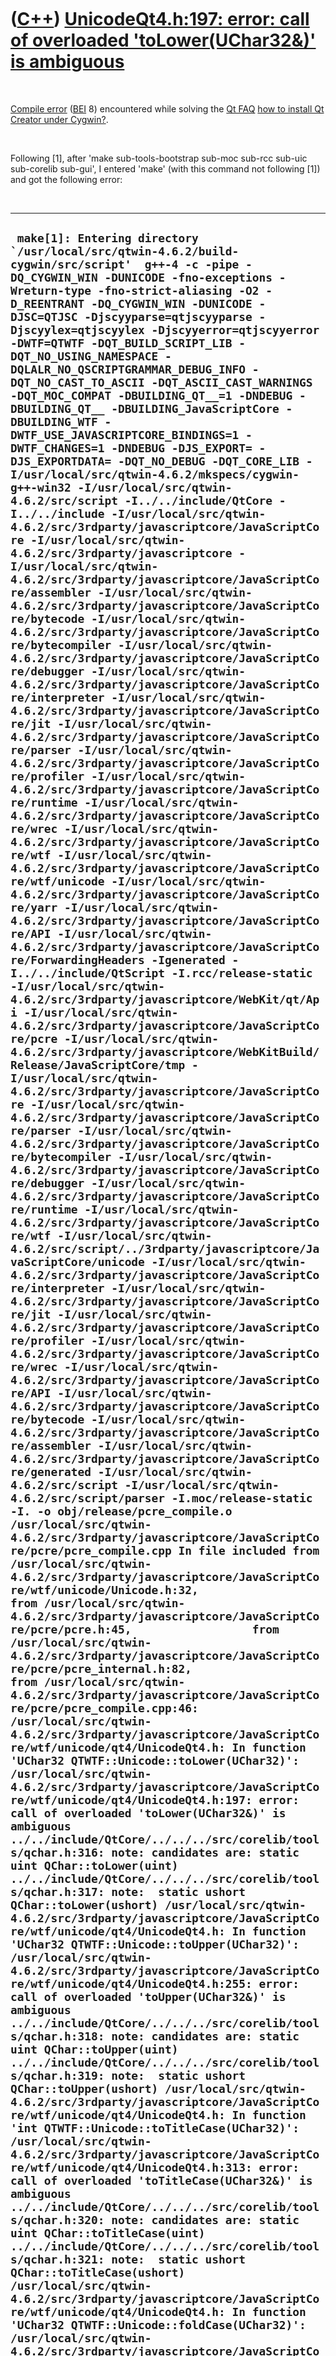 



 

 

 

 

 

([C++](Cpp.htm)) [UnicodeQt4.h:197: error: call of overloaded 'toLower(UChar32&)' is ambiguous](CppCompileErrorUnicodeQt4H197Error.htm)
=======================================================================================================================================

 

[Compile error](CppCompileError.htm) ([BEI](CppBei.htm) 8) encountered
while solving the [Qt FAQ](CppQtFaq.htm) [how to install Qt Creator
under Cygwin?](CppQtCreatorInstallCygwin.htm).

 

Following \[1\], after 'make sub-tools-bootstrap sub-moc sub-rcc sub-uic
sub-corelib sub-gui', I entered 'make' (with this command not following
\[1\]) and got the following error:

 

  ------------------------------------------------------------------------------------------------------------------------------------------------------------------------------------------------------------------------------------------------------------------------------------------------------------------------------------------------------------------------------------------------------------------------------------------------------------------------------------------------------------------------------------------------------------------------------------------------------------------------------------------------------------------------------------------------------------------------------------------------------------------------------------------------------------------------------------------------------------------------------------------------------------------------------------------------------------------------------------------------------------------------------------------------------------------------------------------------------------------------------------------------------------------------------------------------------------------------------------------------------------------------------------------------------------------------------------------------------------------------------------------------------------------------------------------------------------------------------------------------------------------------------------------------------------------------------------------------------------------------------------------------------------------------------------------------------------------------------------------------------------------------------------------------------------------------------------------------------------------------------------------------------------------------------------------------------------------------------------------------------------------------------------------------------------------------------------------------------------------------------------------------------------------------------------------------------------------------------------------------------------------------------------------------------------------------------------------------------------------------------------------------------------------------------------------------------------------------------------------------------------------------------------------------------------------------------------------------------------------------------------------------------------------------------------------------------------------------------------------------------------------------------------------------------------------------------------------------------------------------------------------------------------------------------------------------------------------------------------------------------------------------------------------------------------------------------------------------------------------------------------------------------------------------------------------------------------------------------------------------------------------------------------------------------------------------------------------------------------------------------------------------------------------------------------------------------------------------------------------------------------------------------------------------------------------------------------------------------------------------------------------------------------------------------------------------------------------------------------------------------------------------------------------------------------------------------------------------------------------------------------------------------------------------------------------------------------------------------------------------------------------------------------------------------------------------------------------------------------------------------------------------------------------------------------------------------------------------------------------------------------------------------------------------------------------------------------------------------------------------------------------------------------------------------------------------------------------------------------------------------------------------------------------------------------------------------------------------------------------------------------------------------------------------------------------------------------------------------------------------------------------------------------------------------------------------------------------------------------------------------------------------------------------------------------------------------------------------------------------------------------------------------------------------------------------------------------------------------------------------------------------------------------------------------------------------------------------------------------------------------------------------------------------------------------------------------------------------------------------------------------------------------------------------------------------------------------------------------------------------------------------------------------------------------------------------------------------------------------------------------------------------------------------------------------------------------------------------------------------------------------------------------------------------------------------------------------------------------------------------------------------------------------------------------------------------------------------------------------------------------------------------------------------------------------------------------------------------------------------------------------------------------------------------------------------------------------------------------------------------------------------------------------------------------------------------------------------------------------------------------------------------------------------------------------------------------------------------------------------------------------------------------------------------------------------------------------------------------------------------------------------------------------------------------------------------------------------------------------------------------------------------------------------------------------------------------------------------------------------------------------------------------------------------------------------------------------------------------------------------------------------------------------------------------------------------------------------------------------------------------------------------------------------------------------------------------------------------------------------------------------------------------------------------------------------------------------------------------------------------------------------------------------------------------------------------------------------------------------------------------------------------------------------------------------------------------------------------------------------------------------------------------------------------------------------------------------------------------------------------------------------------------------------------------------------------------------------------------------------------------------------------------------------------------------------------------------------------------------------------------------------------------------------------------------------------------------------------------------------------------------------------------------------------------------------------------------------------------------------------------------------------------------------------------------------------------------------------------------------------------------------------------------------------------------------------------------------------------------------------------------------------------------------------------------------------------------------------------------------------------------------------------------------------------------------------------------------------------------------------------------------------------------------------------------------------------------------------------------------------------------------------------------------------------------------------------------------------------------------------------------------------------------------------------------------------------------------------------------------------------------------------------------------------------------------------------------------------------------------------------------------------------------------------------------------------------------------------------------------------------------------------------------------------------------------------------------------------------------------------------------------------------------------------------------------------------------------------------------------------------------------------------------------------------------------------------------------------------------------------------------------------------------------------------------------------------------------------------------------------------------------------------------------------------------------------------------------------------------------------------------------------------------------------------------------------------------------------------------------------------------------------------------------------------------------------------------------------------------------------------------------------------------------------------------------------------------------------------------------------------------------------------------------------------------------------------------------------------------------------------------------------------------------------------------------------------------------------------------------------------------------------------------------------------------------------------------------------------------------------------------------------------------------------------------------------------------------------------------------------------------------------------------------------------------------------------------------------------------------------------------------------------------------------------------------------------------------------------------------------------------------------------------------------------------------------------------------------------------------------------------------------------------------------------------------------------------------------------------------------------------------------------------------------------------------------------------------------------------------------------------------------------------------------------------------------------------------------------------------------------------------------------------------------------------------------------------------------------------------------------
  ``  make[1]: Entering directory `/usr/local/src/qtwin-4.6.2/build-cygwin/src/script'  g++-4 -c -pipe -DQ_CYGWIN_WIN -DUNICODE -fno-exceptions -Wreturn-type -fno-strict-aliasing -O2 -D_REENTRANT -DQ_CYGWIN_WIN -DUNICODE -DJSC=QTJSC -Djscyyparse=qtjscyyparse -Djscyylex=qtjscyylex -Djscyyerror=qtjscyyerror -DWTF=QTWTF -DQT_BUILD_SCRIPT_LIB -DQT_NO_USING_NAMESPACE -DQLALR_NO_QSCRIPTGRAMMAR_DEBUG_INFO -DQT_NO_CAST_TO_ASCII -DQT_ASCII_CAST_WARNINGS -DQT_MOC_COMPAT -DBUILDING_QT__=1 -DNDEBUG -DBUILDING_QT__ -DBUILDING_JavaScriptCore -DBUILDING_WTF -DWTF_USE_JAVASCRIPTCORE_BINDINGS=1 -DWTF_CHANGES=1 -DNDEBUG -DJS_EXPORT= -DJS_EXPORTDATA= -DQT_NO_DEBUG -DQT_CORE_LIB -I/usr/local/src/qtwin-4.6.2/mkspecs/cygwin-g++-win32 -I/usr/local/src/qtwin-4.6.2/src/script -I../../include/QtCore -I../../include -I/usr/local/src/qtwin-4.6.2/src/3rdparty/javascriptcore/JavaScriptCore -I/usr/local/src/qtwin-4.6.2/src/3rdparty/javascriptcore -I/usr/local/src/qtwin-4.6.2/src/3rdparty/javascriptcore/JavaScriptCore/assembler -I/usr/local/src/qtwin-4.6.2/src/3rdparty/javascriptcore/JavaScriptCore/bytecode -I/usr/local/src/qtwin-4.6.2/src/3rdparty/javascriptcore/JavaScriptCore/bytecompiler -I/usr/local/src/qtwin-4.6.2/src/3rdparty/javascriptcore/JavaScriptCore/debugger -I/usr/local/src/qtwin-4.6.2/src/3rdparty/javascriptcore/JavaScriptCore/interpreter -I/usr/local/src/qtwin-4.6.2/src/3rdparty/javascriptcore/JavaScriptCore/jit -I/usr/local/src/qtwin-4.6.2/src/3rdparty/javascriptcore/JavaScriptCore/parser -I/usr/local/src/qtwin-4.6.2/src/3rdparty/javascriptcore/JavaScriptCore/profiler -I/usr/local/src/qtwin-4.6.2/src/3rdparty/javascriptcore/JavaScriptCore/runtime -I/usr/local/src/qtwin-4.6.2/src/3rdparty/javascriptcore/JavaScriptCore/wrec -I/usr/local/src/qtwin-4.6.2/src/3rdparty/javascriptcore/JavaScriptCore/wtf -I/usr/local/src/qtwin-4.6.2/src/3rdparty/javascriptcore/JavaScriptCore/wtf/unicode -I/usr/local/src/qtwin-4.6.2/src/3rdparty/javascriptcore/JavaScriptCore/yarr -I/usr/local/src/qtwin-4.6.2/src/3rdparty/javascriptcore/JavaScriptCore/API -I/usr/local/src/qtwin-4.6.2/src/3rdparty/javascriptcore/JavaScriptCore/ForwardingHeaders -Igenerated -I../../include/QtScript -I.rcc/release-static -I/usr/local/src/qtwin-4.6.2/src/3rdparty/javascriptcore/WebKit/qt/Api -I/usr/local/src/qtwin-4.6.2/src/3rdparty/javascriptcore/JavaScriptCore/pcre -I/usr/local/src/qtwin-4.6.2/src/3rdparty/javascriptcore/WebKitBuild/Release/JavaScriptCore/tmp -I/usr/local/src/qtwin-4.6.2/src/3rdparty/javascriptcore/JavaScriptCore -I/usr/local/src/qtwin-4.6.2/src/3rdparty/javascriptcore/JavaScriptCore/parser -I/usr/local/src/qtwin-4.6.2/src/3rdparty/javascriptcore/JavaScriptCore/bytecompiler -I/usr/local/src/qtwin-4.6.2/src/3rdparty/javascriptcore/JavaScriptCore/debugger -I/usr/local/src/qtwin-4.6.2/src/3rdparty/javascriptcore/JavaScriptCore/runtime -I/usr/local/src/qtwin-4.6.2/src/3rdparty/javascriptcore/JavaScriptCore/wtf -I/usr/local/src/qtwin-4.6.2/src/script/../3rdparty/javascriptcore/JavaScriptCore/unicode -I/usr/local/src/qtwin-4.6.2/src/3rdparty/javascriptcore/JavaScriptCore/interpreter -I/usr/local/src/qtwin-4.6.2/src/3rdparty/javascriptcore/JavaScriptCore/jit -I/usr/local/src/qtwin-4.6.2/src/3rdparty/javascriptcore/JavaScriptCore/profiler -I/usr/local/src/qtwin-4.6.2/src/3rdparty/javascriptcore/JavaScriptCore/wrec -I/usr/local/src/qtwin-4.6.2/src/3rdparty/javascriptcore/JavaScriptCore/API -I/usr/local/src/qtwin-4.6.2/src/3rdparty/javascriptcore/JavaScriptCore/bytecode -I/usr/local/src/qtwin-4.6.2/src/3rdparty/javascriptcore/JavaScriptCore/assembler -I/usr/local/src/qtwin-4.6.2/src/3rdparty/javascriptcore/JavaScriptCore/generated -I/usr/local/src/qtwin-4.6.2/src/script -I/usr/local/src/qtwin-4.6.2/src/script/parser -I.moc/release-static -I. -o obj/release/pcre_compile.o /usr/local/src/qtwin-4.6.2/src/3rdparty/javascriptcore/JavaScriptCore/pcre/pcre_compile.cpp In file included from /usr/local/src/qtwin-4.6.2/src/3rdparty/javascriptcore/JavaScriptCore/wtf/unicode/Unicode.h:32,                  from /usr/local/src/qtwin-4.6.2/src/3rdparty/javascriptcore/JavaScriptCore/pcre/pcre.h:45,                  from /usr/local/src/qtwin-4.6.2/src/3rdparty/javascriptcore/JavaScriptCore/pcre/pcre_internal.h:82,                  from /usr/local/src/qtwin-4.6.2/src/3rdparty/javascriptcore/JavaScriptCore/pcre/pcre_compile.cpp:46: /usr/local/src/qtwin-4.6.2/src/3rdparty/javascriptcore/JavaScriptCore/wtf/unicode/qt4/UnicodeQt4.h: In function 'UChar32 QTWTF::Unicode::toLower(UChar32)': /usr/local/src/qtwin-4.6.2/src/3rdparty/javascriptcore/JavaScriptCore/wtf/unicode/qt4/UnicodeQt4.h:197: error: call of overloaded 'toLower(UChar32&)' is ambiguous ../../include/QtCore/../../../src/corelib/tools/qchar.h:316: note: candidates are: static uint QChar::toLower(uint) ../../include/QtCore/../../../src/corelib/tools/qchar.h:317: note:  static ushort QChar::toLower(ushort) /usr/local/src/qtwin-4.6.2/src/3rdparty/javascriptcore/JavaScriptCore/wtf/unicode/qt4/UnicodeQt4.h: In function 'UChar32 QTWTF::Unicode::toUpper(UChar32)': /usr/local/src/qtwin-4.6.2/src/3rdparty/javascriptcore/JavaScriptCore/wtf/unicode/qt4/UnicodeQt4.h:255: error: call of overloaded 'toUpper(UChar32&)' is ambiguous ../../include/QtCore/../../../src/corelib/tools/qchar.h:318: note: candidates are: static uint QChar::toUpper(uint) ../../include/QtCore/../../../src/corelib/tools/qchar.h:319: note:  static ushort QChar::toUpper(ushort) /usr/local/src/qtwin-4.6.2/src/3rdparty/javascriptcore/JavaScriptCore/wtf/unicode/qt4/UnicodeQt4.h: In function 'int QTWTF::Unicode::toTitleCase(UChar32)': /usr/local/src/qtwin-4.6.2/src/3rdparty/javascriptcore/JavaScriptCore/wtf/unicode/qt4/UnicodeQt4.h:313: error: call of overloaded 'toTitleCase(UChar32&)' is ambiguous ../../include/QtCore/../../../src/corelib/tools/qchar.h:320: note: candidates are: static uint QChar::toTitleCase(uint) ../../include/QtCore/../../../src/corelib/tools/qchar.h:321: note:  static ushort QChar::toTitleCase(ushort) /usr/local/src/qtwin-4.6.2/src/3rdparty/javascriptcore/JavaScriptCore/wtf/unicode/qt4/UnicodeQt4.h: In function 'UChar32 QTWTF::Unicode::foldCase(UChar32)': /usr/local/src/qtwin-4.6.2/src/3rdparty/javascriptcore/JavaScriptCore/wtf/unicode/qt4/UnicodeQt4.h:318: error: call of overloaded 'toCaseFolded(UChar32&)' is ambiguous ../../include/QtCore/../../../src/corelib/tools/qchar.h:322: note: candidates are: static uint QChar::toCaseFolded(uint) ../../include/QtCore/../../../src/corelib/tools/qchar.h:323: note:  static ushort QChar::toCaseFolded(ushort) /usr/local/src/qtwin-4.6.2/src/3rdparty/javascriptcore/JavaScriptCore/wtf/unicode/qt4/UnicodeQt4.h: In function 'bool QTWTF::Unicode::isPrintableChar(UChar32)': /usr/local/src/qtwin-4.6.2/src/3rdparty/javascriptcore/JavaScriptCore/wtf/unicode/qt4/UnicodeQt4.h:343: error: call of overloaded 'category(UChar32&)' is ambiguous ../../include/QtCore/../../../src/corelib/tools/qchar.h:301: note: candidates are: static QChar::Category QChar::category(uint) ../../include/QtCore/../../../src/corelib/tools/qchar.h:302: note:  static QChar::Category QChar::category(ushort) /usr/local/src/qtwin-4.6.2/src/3rdparty/javascriptcore/JavaScriptCore/wtf/unicode/qt4/UnicodeQt4.h: In function 'bool QTWTF::Unicode::isSeparatorSpace(UChar32)': /usr/local/src/qtwin-4.6.2/src/3rdparty/javascriptcore/JavaScriptCore/wtf/unicode/qt4/UnicodeQt4.h:348: error: call of overloaded 'category(UChar32&)' is ambiguous ../../include/QtCore/../../../src/corelib/tools/qchar.h:301: note: candidates are: static QChar::Category QChar::category(uint) ../../include/QtCore/../../../src/corelib/tools/qchar.h:302: note:  static QChar::Category QChar::category(ushort) /usr/local/src/qtwin-4.6.2/src/3rdparty/javascriptcore/JavaScriptCore/wtf/unicode/qt4/UnicodeQt4.h: In function 'bool QTWTF::Unicode::isPunct(UChar32)': /usr/local/src/qtwin-4.6.2/src/3rdparty/javascriptcore/JavaScriptCore/wtf/unicode/qt4/UnicodeQt4.h:360: error: call of overloaded 'category(UChar32&)' is ambiguous ../../include/QtCore/../../../src/corelib/tools/qchar.h:301: note: candidates are: static QChar::Category QChar::category(uint) ../../include/QtCore/../../../src/corelib/tools/qchar.h:302: note:  static QChar::Category QChar::category(ushort) /usr/local/src/qtwin-4.6.2/src/3rdparty/javascriptcore/JavaScriptCore/wtf/unicode/qt4/UnicodeQt4.h: In function 'bool QTWTF::Unicode::isLower(UChar32)': /usr/local/src/qtwin-4.6.2/src/3rdparty/javascriptcore/JavaScriptCore/wtf/unicode/qt4/UnicodeQt4.h:365: error: call of overloaded 'category(UChar32&)' is ambiguous ../../include/QtCore/../../../src/corelib/tools/qchar.h:301: note: candidates are: static QChar::Category QChar::category(uint) ../../include/QtCore/../../../src/corelib/tools/qchar.h:302: note:  static QChar::Category QChar::category(ushort) /usr/local/src/qtwin-4.6.2/src/3rdparty/javascriptcore/JavaScriptCore/wtf/unicode/qt4/UnicodeQt4.h: In function 'UChar32 QTWTF::Unicode::mirroredChar(UChar32)': /usr/local/src/qtwin-4.6.2/src/3rdparty/javascriptcore/JavaScriptCore/wtf/unicode/qt4/UnicodeQt4.h:376: error: call of overloaded 'mirroredChar(UChar32&)' is ambiguous ../../include/QtCore/../../../src/corelib/tools/qchar.h:310: note: candidates are: static uint QChar::mirroredChar(uint) ../../include/QtCore/../../../src/corelib/tools/qchar.h:311: note:  static ushort QChar::mirroredChar(ushort) /usr/local/src/qtwin-4.6.2/src/3rdparty/javascriptcore/JavaScriptCore/wtf/unicode/qt4/UnicodeQt4.h: In function 'uint8_t QTWTF::Unicode::combiningClass(UChar32)': /usr/local/src/qtwin-4.6.2/src/3rdparty/javascriptcore/JavaScriptCore/wtf/unicode/qt4/UnicodeQt4.h:381: error: call of overloaded 'combiningClass(UChar32&)' is ambiguous ../../include/QtCore/../../../src/corelib/tools/qchar.h:307: note: candidates are: static unsigned char QChar::combiningClass(uint) ../../include/QtCore/../../../src/corelib/tools/qchar.h:308: note:  static unsigned char QChar::combiningClass(ushort) /usr/local/src/qtwin-4.6.2/src/3rdparty/javascriptcore/JavaScriptCore/wtf/unicode/qt4/UnicodeQt4.h: In function 'QTWTF::Unicode::Direction QTWTF::Unicode::direction(UChar32)': /usr/local/src/qtwin-4.6.2/src/3rdparty/javascriptcore/JavaScriptCore/wtf/unicode/qt4/UnicodeQt4.h:403: error: call of overloaded 'direction(UChar32&)' is ambiguous ../../include/QtCore/../../../src/corelib/tools/qchar.h:303: note: candidates are: static QChar::Direction QChar::direction(uint) ../../include/QtCore/../../../src/corelib/tools/qchar.h:304: note:  static QChar::Direction QChar::direction(ushort) /usr/local/src/qtwin-4.6.2/src/3rdparty/javascriptcore/JavaScriptCore/wtf/unicode/qt4/UnicodeQt4.h: In function 'QTWTF::Unicode::CharCategory QTWTF::Unicode::category(UChar32)': /usr/local/src/qtwin-4.6.2/src/3rdparty/javascriptcore/JavaScriptCore/wtf/unicode/qt4/UnicodeQt4.h:408: error: call of overloaded 'category(UChar32&)' is ambiguous ../../include/QtCore/../../../src/corelib/tools/qchar.h:301: note: candidates are: static QChar::Category QChar::category(uint) ../../include/QtCore/../../../src/corelib/tools/qchar.h:302: note:  static QChar::Category QChar::category(ushort) make[1]: *** [obj/release/pcre_compile.o] Error 1 make[1]: Leaving directory `/usr/local/src/qtwin-4.6.2/build-cygwin/src/script' make: *** [sub-script-make_default-ordered] Error 2 ``
  ------------------------------------------------------------------------------------------------------------------------------------------------------------------------------------------------------------------------------------------------------------------------------------------------------------------------------------------------------------------------------------------------------------------------------------------------------------------------------------------------------------------------------------------------------------------------------------------------------------------------------------------------------------------------------------------------------------------------------------------------------------------------------------------------------------------------------------------------------------------------------------------------------------------------------------------------------------------------------------------------------------------------------------------------------------------------------------------------------------------------------------------------------------------------------------------------------------------------------------------------------------------------------------------------------------------------------------------------------------------------------------------------------------------------------------------------------------------------------------------------------------------------------------------------------------------------------------------------------------------------------------------------------------------------------------------------------------------------------------------------------------------------------------------------------------------------------------------------------------------------------------------------------------------------------------------------------------------------------------------------------------------------------------------------------------------------------------------------------------------------------------------------------------------------------------------------------------------------------------------------------------------------------------------------------------------------------------------------------------------------------------------------------------------------------------------------------------------------------------------------------------------------------------------------------------------------------------------------------------------------------------------------------------------------------------------------------------------------------------------------------------------------------------------------------------------------------------------------------------------------------------------------------------------------------------------------------------------------------------------------------------------------------------------------------------------------------------------------------------------------------------------------------------------------------------------------------------------------------------------------------------------------------------------------------------------------------------------------------------------------------------------------------------------------------------------------------------------------------------------------------------------------------------------------------------------------------------------------------------------------------------------------------------------------------------------------------------------------------------------------------------------------------------------------------------------------------------------------------------------------------------------------------------------------------------------------------------------------------------------------------------------------------------------------------------------------------------------------------------------------------------------------------------------------------------------------------------------------------------------------------------------------------------------------------------------------------------------------------------------------------------------------------------------------------------------------------------------------------------------------------------------------------------------------------------------------------------------------------------------------------------------------------------------------------------------------------------------------------------------------------------------------------------------------------------------------------------------------------------------------------------------------------------------------------------------------------------------------------------------------------------------------------------------------------------------------------------------------------------------------------------------------------------------------------------------------------------------------------------------------------------------------------------------------------------------------------------------------------------------------------------------------------------------------------------------------------------------------------------------------------------------------------------------------------------------------------------------------------------------------------------------------------------------------------------------------------------------------------------------------------------------------------------------------------------------------------------------------------------------------------------------------------------------------------------------------------------------------------------------------------------------------------------------------------------------------------------------------------------------------------------------------------------------------------------------------------------------------------------------------------------------------------------------------------------------------------------------------------------------------------------------------------------------------------------------------------------------------------------------------------------------------------------------------------------------------------------------------------------------------------------------------------------------------------------------------------------------------------------------------------------------------------------------------------------------------------------------------------------------------------------------------------------------------------------------------------------------------------------------------------------------------------------------------------------------------------------------------------------------------------------------------------------------------------------------------------------------------------------------------------------------------------------------------------------------------------------------------------------------------------------------------------------------------------------------------------------------------------------------------------------------------------------------------------------------------------------------------------------------------------------------------------------------------------------------------------------------------------------------------------------------------------------------------------------------------------------------------------------------------------------------------------------------------------------------------------------------------------------------------------------------------------------------------------------------------------------------------------------------------------------------------------------------------------------------------------------------------------------------------------------------------------------------------------------------------------------------------------------------------------------------------------------------------------------------------------------------------------------------------------------------------------------------------------------------------------------------------------------------------------------------------------------------------------------------------------------------------------------------------------------------------------------------------------------------------------------------------------------------------------------------------------------------------------------------------------------------------------------------------------------------------------------------------------------------------------------------------------------------------------------------------------------------------------------------------------------------------------------------------------------------------------------------------------------------------------------------------------------------------------------------------------------------------------------------------------------------------------------------------------------------------------------------------------------------------------------------------------------------------------------------------------------------------------------------------------------------------------------------------------------------------------------------------------------------------------------------------------------------------------------------------------------------------------------------------------------------------------------------------------------------------------------------------------------------------------------------------------------------------------------------------------------------------------------------------------------------------------------------------------------------------------------------------------------------------------------------------------------------------------------------------------------------------------------------------------------------------------------------------------------------------------------------------------------------------------------------------------------------------------------------------------------------------------------------------------------------------------------------------------------------------------------------------------------------------------------------------------------------------------------------------------------------------------------------------------------------------------------------------------------------------------------------------------------------------------------------------------------------------------------------------------------------------------------------------------------------------------------------------------------------------------------------------------------------------------------------------------------------------------------------------------------------------------------------------------------------------------------------------------------------------------------------------------------------------------------------------------------------------------------------------------------------------------------------------------------------------------------------------------

 

 

 

 

 

Solution
--------

 

Unknown. You can avoid this error by strictly following \[1\].

 

 

 

 

 

External links
--------------

 

-   [Qt homepage](http://qt.nokia.com)
-   [LyX wiki about how to install LyX and Qt under
    Cygwin](http://wiki.lyx.org/LyX/LyXOnCygwin)

 

 

 

 

 

[References](CppReferences.htm)
-------------------------------

 

1.  [LyX wiki about how to install LyX and Qt under
    Cygwin](http://wiki.lyx.org/LyX/LyXOnCygwin)

 

 

 

 





 

[![Valid XHTML 1.0 Strict](valid-xhtml10.png){width="88"
height="31"}](http://validator.w3.org/check?uri=referer)
